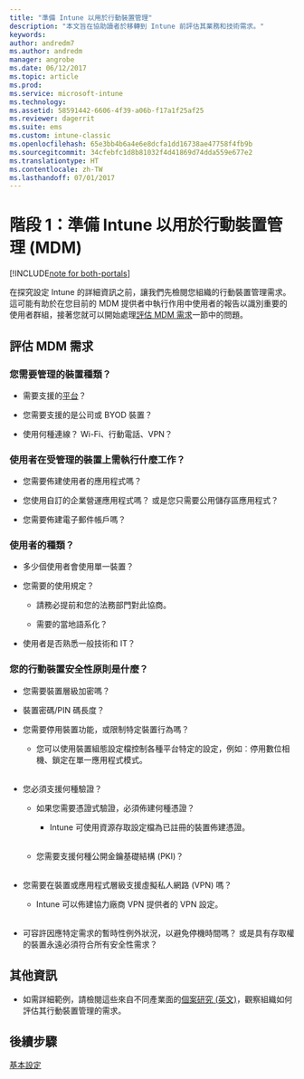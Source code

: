 ```yaml
---
title: "準備 Intune 以用於行動裝置管理"
description: "本文旨在協助讀者於移轉到 Intune 前評估其業務和技術需求。"
keywords: 
author: andredm7
ms.author: andredm
manager: angrobe
ms.date: 06/12/2017
ms.topic: article
ms.prod: 
ms.service: microsoft-intune
ms.technology: 
ms.assetid: 58591442-6606-4f39-a06b-f17a1f25af25
ms.reviewer: dagerrit
ms.suite: ems
ms.custom: intune-classic
ms.openlocfilehash: 65e3bb4b6a4e6e8dcfa1dd16738ae47758f4fb9b
ms.sourcegitcommit: 34cfebfc1d8b81032f4d41869d74dda559e677e2
ms.translationtype: HT
ms.contentlocale: zh-TW
ms.lasthandoff: 07/01/2017
---
```

# <a name="phase-1-prepare-intune-for-mobile-device-management-mdm"></a>階段 1：準備 Intune 以用於行動裝置管理 (MDM)

[!INCLUDE[note for both-portals](./includes/note-for-both-portals.md)]

在探究設定 Intune 的詳細資訊之前，讓我們先檢閱您組織的行動裝置管理需求。 這可能有助於在您目前的 MDM 提供者中執行作用中使用者的報告以識別重要的使用者群組，接著您就可以開始處理[評估 MDM 需求](migration-guide-prepare.md#assess-mdm-requirements)一節中的問題。

## <a name="assess-mdm-requirements"></a>評估 MDM 需求

### <a name="what-kinds-of-devices-do-you-need-to-manage"></a>您需要管理的裝置種類？

-   需要支援的[平台](/intune-classic/get-started/supported-mobile-devices-and-computers)？

-   您需要支援的是公司或 BYOD 裝置？

-   使用何種連線？ Wi-Fi、行動電話、VPN？

### <a name="what-do-your-users-need-to-do-on-managed-devices"></a>使用者在受管理的裝置上需執行什麼工作？

-   您需要佈建使用者的應用程式嗎？

-   您使用自訂的企業營運應用程式嗎？ 或是您只需要公用儲存區應用程式？

-   您需要佈建電子郵件帳戶嗎？

### <a name="what-kinds-of-users"></a>使用者的種類？

-   多少個使用者會使用單一裝置？

-   您需要的使用規定？

    -   請務必提前和您的法務部門對此協商。

    -   需要的當地語系化？

-   使用者是否熟悉一般技術和 IT？

### <a name="what-is-your-device-security-policy"></a>您的行動裝置安全性原則是什麼？

-   您需要裝置層級加密嗎？

-   裝置密碼/PIN 碼長度？

-   您需要停用裝置功能，或限制特定裝置行為嗎？

    -   您可以使用裝置組態設定檔控制各種平台特定的設定，例如︰停用數位相機、鎖定在單一應用程式模式。
<br></br>
-   您必須支援何種驗證？

    -   如果您需要憑證式驗證，必須佈建何種憑證？

        -   Intune 可使用資源存取設定檔為已註冊的裝置佈建憑證。
<br></br>
    -   您需要支援何種公開金鑰基礎結構 (PKI)？
<br></br>
-   您需要在裝置或應用程式層級支援虛擬私人網路 (VPN) 嗎？

    -   Intune 可以佈建協力廠商 VPN 提供者的 VPN 設定。
<br></br>
-   可容許因應特定需求的暫時性例外狀況，以避免停機時間嗎？ 或是具有存取權的裝置永遠必須符合所有安全性需求？

## <a name="additional-information"></a>其他資訊

-   如需詳細範例，請檢閱這些來自不同產業面的[個案研究 (英文)](https://customers.microsoft.com/story/mwh-global-now-part-of-stantec-secures-mobile-devices-with-intune)，觀察組織如何評估其行動裝置管理的需求。

## <a name="next-steps"></a>後續步驟

[基本設定](migration-guide-setup.md)
